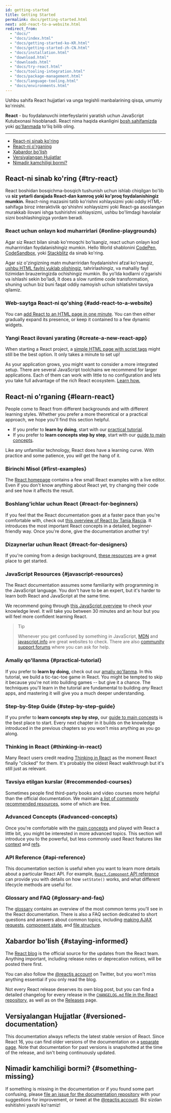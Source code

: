 ```yaml
---
id: getting-started
title: Getting Started
permalink: docs/getting-started.html
next: add-react-to-a-website.html
redirect_from:
  - "docs/"
  - "docs/index.html"
  - "docs/getting-started-ko-KR.html"
  - "docs/getting-started-zh-CN.html"
  - "docs/installation.html"
  - "download.html"
  - "downloads.html"
  - "docs/try-react.html"
  - "docs/tooling-integration.html"
  - "docs/package-management.html"
  - "docs/language-tooling.html"
  - "docs/environments.html"
---
```


Ushbu sahifa React hujjatlari va unga tegishli manbalarining qisqa, umumiy ko'rinishi.

**React** - bu foydalanuvchi interfeyslarini yaratish uchun JavaScript Kutubxonasi hisoblanadi. React nima haqida ekanligini [bosh sahifamizda](/) yoki [qo'llanmada](/tutorial/tutorial.html) to'liq bilib oling.

---

- [React-ni sinab ko'ring](#try-react)
- [React-ni o'rganing](#learn-react)
- [Xabardor bo'lish](#staying-informed)
- [Versiyalangan Hujjatlar](#versioned-documentation)
- [Nimadir kamchiligi bormi?](#something-missing)

## React-ni sinab ko'ring {#try-react}

React boshidan bosqichma-bosqich tushunish uchun ishlab
chiqilgan bo'lib va **siz yetarli darajada React-dan kamroq yoki ko'proq foydalanishingiz mumkin.** React-ning mazasini tatib ko'rishni xohlaysizmi yoki oddiy HTML-sahifaga biroz interaktivlik qo'shishni xohlaysizmi yoki React-ga asoslangan murakkab ilovani ishga tushirishni xohlaysizmi, ushbu bo'limdagi havolalar sizni boshlashingizga yordam beradi.

### React uchun onlayn kod muharrirlari {#online-playgrounds}

Agar siz React bilan sinab ko'rmoqchi bo'lsangiz, react uchun onlayn kod muharriridan foydalanishingiz mumkin. Hello World shablonini [CodePen](codepen://hello-world), [CodeSandbox](https://codesandbox.io/s/new), yoki [Stackblitz](https://stackblitz.com/fork/react) da sinab ko'ring.

Agar siz o'zingizning matn muharriridan foydalanishni afzal ko'rsangiz, [ushbu HTML faylni yuklab olishingiz](https://raw.githubusercontent.com/reactjs/reactjs.org/main/static/html/single-file-example.html), tahrirlashingiz, va mahalliy fayl tizimidan brauzeringizda ochishingiz mumkin. Bu yo'lda kodlarni o'zgarishi va ishlashi sekin bo'ladi, It does a slow runtime code transformation, shuning uchun biz buni faqat oddiy namoyish uchun ishlatishni tavsiya qilamiz.

### Web-saytga React-ni qo'shing {#add-react-to-a-website}

You can [add React to an HTML page in one minute](/docs/add-react-to-a-website.html). You can then either gradually expand its presence, or keep it contained to a few dynamic widgets.

### Yangi React ilovani yarating {#create-a-new-react-app}

When starting a React project, a [simple HTML page with script tags](/docs/add-react-to-a-website.html) might still be the best option. It only takes a minute to set up!

As your application grows, you might want to consider a more integrated setup. There are several JavaScript toolchains we recommend for larger applications. Each of them can work with little to no configuration and lets you take full advantage of the rich React ecosystem. [Learn how.](/docs/create-a-new-react-app.html)

## React-ni o'rganing {#learn-react}

People come to React from different backgrounds and with different learning styles. Whether you prefer a more theoretical or a practical approach, we hope you'll find this section helpful.

* If you prefer to **learn by doing**, start with our [practical tutorial](/tutorial/tutorial.html).
* If you prefer to **learn concepts step by step**, start with our [guide to main concepts](/docs/hello-world.html).

Like any unfamiliar technology, React does have a learning curve. With practice and some patience, you *will* get the hang of it.

### Birinchi Misol {#first-examples}

The [React homepage](/) contains a few small React examples with a live editor. Even if you don't know anything about React yet, try changing their code and see how it affects the result.

### Boshlang'ichlar uchun React {#react-for-beginners}

If you feel that the React documentation goes at a faster pace than you're comfortable with, check out [this overview of React by Tania Rascia](https://www.taniarascia.com/getting-started-with-react/). It introduces the most important React concepts in a detailed, beginner-friendly way. Once you're done, give the documentation another try!

### Dizaynerlar uchun React {#react-for-designers}

If you're coming from a design background, [these resources](https://reactfordesigners.com/) are a great place to get started.

### JavaScript Resources {#javascript-resources}

The React documentation assumes some familiarity with programming in the JavaScript language. You don't have to be an expert, but it's harder to learn both React and JavaScript at the same time.

We recommend going through [this JavaScript overview](https://developer.mozilla.org/en-US/docs/Web/JavaScript/A_re-introduction_to_JavaScript) to check your knowledge level. It will take you between 30 minutes and an hour but you will feel more confident learning React.

>Tip
>
>Whenever you get confused by something in JavaScript, [MDN](https://developer.mozilla.org/en-US/docs/Web/JavaScript) and [javascript.info](https://javascript.info/) are great websites to check. There are also [community support forums](/community/support.html) where you can ask for help.

### Amaliy qo'llanma {#practical-tutorial}

If you prefer to **learn by doing,** check out our [amaliy qo'llanma](/tutorial/tutorial.html). In this tutorial, we build a tic-tac-toe game in React. You might be tempted to skip it because you're not into building games -- but give it a chance. The techniques you'll learn in the tutorial are fundamental to building *any* React apps, and mastering it will give you a much deeper understanding.

### Step-by-Step Guide {#step-by-step-guide}

If you prefer to **learn concepts step by step,** our [guide to main concepts](/docs/hello-world.html) is the best place to start. Every next chapter in it builds on the knowledge introduced in the previous chapters so you won't miss anything as you go along.

### Thinking in React {#thinking-in-react}

Many React users credit reading [Thinking in React](/docs/thinking-in-react.html) as the moment React finally "clicked" for them. It's probably the oldest React walkthrough but it's still just as relevant.

### Tavsiya etilgan kurslar {#recommended-courses}

Sometimes people find third-party books and video courses more helpful than the official documentation. We maintain [a list of commonly recommended resources](/community/courses.html), some of which are free.

### Advanced Concepts {#advanced-concepts}

Once you're comfortable with the [main concepts](/docs/hello-world.html) and played with React a little bit, you might be interested in more advanced topics. This section will introduce you to the powerful, but less commonly used React features like [context](/docs/context.html) and [refs](/docs/refs-and-the-dom.html).

### API Reference {#api-reference}

This documentation section is useful when you want to learn more details about a particular React API. For example, [`React.Component` API reference](/docs/react-component.html) can provide you with details on how `setState()` works, and what different lifecycle methods are useful for.

### Glossary and FAQ {#glossary-and-faq}

The [glossary](/docs/glossary.html) contains an overview of the most common terms you'll see in the React documentation. There is also a FAQ section dedicated to short questions and answers about common topics, including [making AJAX requests](/docs/faq-ajax.html), [component state](/docs/faq-state.html), and [file structure](/docs/faq-structure.html).

## Xabardor bo'lish {#staying-informed}

The [React blog](/blog/) is the official source for the updates from the React team. Anything important, including release notes or deprecation notices, will be posted there first.

You can also follow the [@reactjs account](https://twitter.com/reactjs) on Twitter, but you won't miss anything essential if you only read the blog.

Not every React release deserves its own blog post, but you can find a detailed changelog for every release in the [`CHANGELOG.md` file in the React repository](https://github.com/facebook/react/blob/main/CHANGELOG.md), as well as on the [Releases](https://github.com/facebook/react/releases) page.

## Versiyalangan Hujjatlar {#versioned-documentation}

This documentation always reflects the latest stable version of React. Since React 16, you can find older versions of the documentation on a [separate page](/versions). Note that documentation for past versions is snapshotted at the time of the release, and isn't being continuously updated.

## Nimadir kamchiligi bormi? {#something-missing}

If something is missing in the documentation or if you found some part confusing, please [file an issue for the documentation repository](https://github.com/reactjs/reactjs.org/issues/new) with your suggestions for improvement, or tweet at the [@reactjs account](https://twitter.com/reactjs). Biz sizdan eshitishni yaxshi ko'ramiz!
